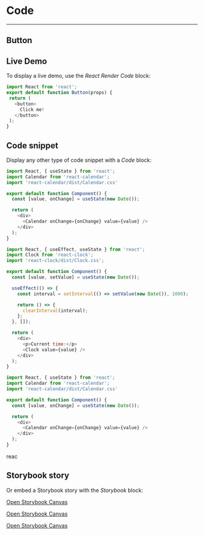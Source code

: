 
# Code

---

## Button

## Live Demo

To display a live demo, use the *React Render Code* block:

```javascript  
import React from 'react';
export default function Button(props) {
 return (
   <button>
     Click me!
   </button>
 );
}  
```

## Code snippet

Display any other type of code snippet with a *Code* block:

```javascript  
import React, { useState } from 'react';
import Calendar from 'react-calendar';
import 'react-calendar/dist/Calendar.css'

export default function Component() {
  const [value, onChange] = useState(new Date());

  return (
    <div>
      <Calendar onChange={onChange} value={value} />
    </div>
  );
}  
```

```javascript  
import React, { useEffect, useState } from 'react';
import Clock from 'react-clock';
import 'react-clock/dist/Clock.css';

export default function Component() {
  const [value, setValue] = useState(new Date());

  useEffect(() => {
    const interval = setInterval(() => setValue(new Date()), 1000);

    return () => {
      clearInterval(interval);
    };
  }, []);

  return (
    <div>
      <p>Current time:</p>
      <Clock value={value} />
    </div>
  );
}  
```

```javascript  
import React, { useState } from 'react';
import Calendar from 'react-calendar';
import 'react-calendar/dist/Calendar.css'

export default function Component() {
  const [value, onChange] = useState(new Date());

  return (
    <div>
      <Calendar onChange={onChange} value={value} />
    </div>
  );
}  
```

reac

## Storybook story

Or embed a Storybook story with the *Storybook* block:

  
[Open Storybook Canvas](https://6195b518b76f57003aa69b4c-ynczzfqqyq.chromatic.com/iframe.html?addons=0&stories=0&panel=false&nav=false&id=navigation-navigation--right-click-links&full=1&viewMode=story)  


  
[Open Storybook Canvas](https://6195b518b76f57003aa69b4c-ynczzfqqyq.chromatic.com?addons=1&stories=0&panel=true&nav=false&path=%2Fstory%2Fsurfaces-modals--default)  


  
[Open Storybook Canvas](https://6195b518b76f57003aa69b4c-ynczzfqqyq.chromatic.com?addons=1&stories=0&panel=true&nav=false&path=%2Fstory%2Fdisplay-badge--default)  
